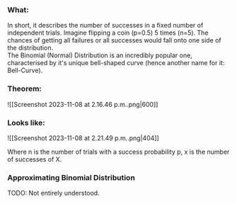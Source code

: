 ### What:
In short, it describes the number of successes in a fixed number of independent trials. Imagine flipping a coin (p=0.5) 5 times (n=5). The chances of getting all failures or all successes would fall onto one side of the distribution.  
The Binomial (Normal) Distribution is an incredibly popular one, characterised by it's unique bell-shaped curve (hence another name for it: Bell-Curve). 
### Theorem:
![[Screenshot 2023-11-08 at 2.16.46 p.m..png|600]]

### Looks like:
![[Screenshot 2023-11-08 at 2.21.49 p.m..png|404]]

Where n is the number of trials with a success probability p, x is the number of successes of X.



### Approximating Binomial Distribution
TODO: Not entirely understood. 

